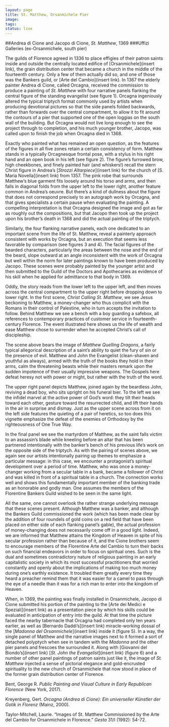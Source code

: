 ```yaml
---
layout: page
title: St. Matthew, Orsanmichele Pier
image:
tags:
status: live
---
```


##Andrea di Cione and Jacopo di Cione, *St. Matthew*, 1369
###Uffizi Galleries (ex-Orsanmichele, south pier)

<!-- more -->

The guilds of Florence agreed in 1336 to place effigies of their patron saints inside and outside the centrally located edifice of [Orsanmichele](insert link), the grain distribution center that became a church in the middle of the fourteenth century. Only a few of them actually did so, and one of those was the Bankers guild, or [Arte del Cambio](insert link). In 1367 the elderly painter Andrea di Cione, called Orcagna, received the commission to produce a painting of *St. Matthew* with four narrative panels flanking the central figure of the standing evangelist (see figure 1). Orcagna ingeniously altered the typical triptych format commonly used by artists when producing devotional pictures so that the side panels folded backwards, rather than forwards over the central compartment, to allow it to fit around the contours of a pier that supported one of the open loggias on the south wall of the building. But Orcagna would not live long enough to see the project through to completion, and his much younger brother, Jacopo, was called upon to finish the job when Orcagna died in 1368.


Exactly who painted what has remained an open question, as the features of the figures in all five zones retain a certain consistency of form. Matthew stands in a typically Orcagnesque frontal pose, with a stylus in his right hand and an open book in his left (see figure 2). The figure’s furrowed brow, high cheekbones, and finely painted hair (and whiskers!) recall the stern Christ figure in Andrea’s [*Strozzi Altarpiece*](insert link) for the church of [S. Maria Novella](insert link) from 1357. The pink robe that surrounds Matthew’s blue garment fits loosely around his torso and arms, and then falls in diagonal folds from the upper left to the lower right, another feature common in Andrea’s oeuvre. But there’s a kind of dullness about the figure that does not correspond precisely to an autograph work by Orcagna, and that gives specialists a certain pause when evaluating the painting. A compelling interpretation is that Orcagna designed the image and got as far as roughly out the compositions, but that Jacopo then took up the project upon his brother’s death in 1368 and did the actual painting of the triptych.


Similarly, the four flanking narrative panels, each one dedicated to an important scene from the life of St. Matthew, reveal a painterly approach consistent with works by Orcagna, but an execution that seems less favorable by comparison (see figures 3 and 4). The facial figures of the bearded characters, particularly the areas between the nose and the end of the beard, slope outward at an angle inconsistent with the work of Orcagna but well within the norm for later paintings known to have been produced by Jacopo. These scenes were probably painted by the younger artist and then submitted to the Guild of the Doctors and Apothecaries as evidence of his skill when he applied for admittance to that body in 1369.


Oddly, the story reads from the lower left to the upper left, and then moves across the central compartment to the upper right before dropping down to lower right. In the first scene, *Christ Calling St. Matthew*, we see Jesus beckoning to Matthew, a money-changer who thus complicit with the Romans in their control of Palestine, who in turn accepts the invitation to follow. Behind Matthew we see a bench with a boy guarding a safebox, all references to contemporary practices of customer service in fourteenth-century Florence. The event illustrated here shows us the life of wealth and ease Matthew chose to surrender when he accepted Christ’s call of discipleship.


The scene above bears the image of *Matthew Quelling Dragons*, a fairly typical allegorical description of a saint’s ability to quiet the fury of sin or the presence of evil. Matthew and John the Evangelist (clean-shaven and youthful as always), armed with the truth of the books they hold in their arms, calm the threatening beasts while their masters remark upon the sudden impotence of their usually impressive weapons. The Gospels here defeat heresy not with power or might, but rather with the truth of the word.


The upper right panel depicts Matthew, joined again by the beardless John, reviving a dead boy, who sits upright on his funeral bier. To the left we see the infidel marvel at the active power of God’s word: they tilt their heads toward each other, gesture toward the resurrected child, and lift their hands in the air in surprise and dismay. Just as the upper scene across from it on the left side features the quieting of a pair of heretics, so too does this vignette emphasize the defeat of the enemies of Orthodoxy by the righteousness of One True Way.


In the final panel we see the martyrdom of Matthew, as the saint falls victim to an assassin’s blade while kneeling before an altar that has been partnered intentionally with the banker’s bench of his previous life’s work on the opposite side of the triptych. As with the pairing of scenes above, we again see our artists intentionally pairing up themes to emphasize a particular message: in this case, we encounter a protagonist’s spiritual development over a period of time. Matthew, who was once a money-changer working from a secular table in a bank, became a follower of Christ and was killed in front of a spiritual table in a church. The connection works well and shows this fundamentally important member of the banking trade as an honorable and godly man. One assumes the members of the Florentine Bankers Guild wished to be seen in the same light.


All the same, one cannot overlook the rather strange underlying message that these scenes present. Although Matthew was a banker, and although the Bankers Guild commissioned the work (which has been made clear by the addition of four roundels of gold coins on a red field that have been placed on either side of each flanking panel’s gable), the actual profession of money-changing does not necessarily come off in a good light. Indeed, we are informed that Matthew attains the Kingdom of Heaven in spite of his secular profession rather than because of it, and the Cione brothers seem to encourage members of the Florentine Arte del Cambio to turn their backs on such financial endeavors in order to focus on spiritual ones. Such is the dual and sometimes contradictory nature of religious painting in an early capitalistic society in which its most successful practitioners that worried constantly and openly about the implications of making too much money during one’s earthly existence. It troubled them greatly every time they heard a preacher remind them that it was easier for a camel to pass through the eye of a needle than it was for a rich man to enter into the kingdom of Heaven.


When, in 1369, the painting was finally installed in Orsanmichele, Jacopo di Cione submitted his portion of the painting to the [Arte dei Medici e Speziali](insert link) as a presentation piece by which his skills could be evaluated in anticipation of entry into the guild. At that time the picture faced the nearby tabernacle that Orcagna had completed only ten years earlier, as well as [Bernardo Daddi’s](insert link) miracle-working dossal of the [*Madonna del Orsanmichele*](insert link) inside it (figure 5). In a way, the single panel of Matthew and the narrative images next to it formed a sort of detached polyptych when see in tandem with the *Madonna* and the other pier panels and frescoes the surrounded it. Along with [Giovanni del Biondo’s](insert link) [*St. John the Evangelist*](insert link) (figure 6) and a number of other panel paintings of patron saints just like it, the image of *St. Matthew* injected a sense of pictorial elegance and gold-encrusted spirituality to the new church of Orsanmichele that now stood in place of the former grain distribution center of Florence.


Bent, George R. *Public Painting and Visual Culture in Early Republican Florence* (New York, 2017).


Kreyenberg, Gert. *Orcagna (Andrea di Cione): Ein universeller Künstler der Gotik in Florenz* (Mainz, 2000).


Taylor-Mitchell, Laurie. “Images of St. Matthew Commissioned by the Arte del Cambio for Orsanmichele in Florence.” *Gesta* 31/I (1992): 54-72.
